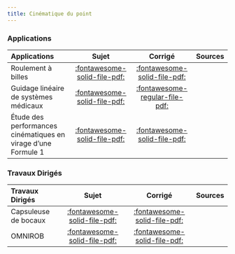 ```yaml
---
title: Cinématique du point 
---
```


### Applications 
 
| Applications | Sujet | Corrigé | Sources  | 
| :-------------- | :---: | :-----: | :------: | 
| Roulement à billes | [:fontawesome-solid-file-pdf:](http://xpessoles-cpge.fr/pdf/Cy_12_Ch_04_Application_03_RoulementBilles_Sujet.pdf) | [:fontawesome-solid-file-pdf:](http://xpessoles-cpge.fr/pdf/Cy_12_Ch_04_Application_03_RoulementBilles_Corrige.pdf) | 
| Guidage linéaire de systèmes médicaux | [:fontawesome-solid-file-pdf:](http://xpessoles-cpge.fr/pdf/Cy_12_Ch_04_Application_04_GlissiereBilles_Sujet.pdf) | [:fontawesome-regular-file-pdf:](http://xpessoles-cpge.fr/pdf/Cy_12_Ch_04_Application_04_GlissiereBilles_Corrige.pdf) | 
| Étude des performances cinématiques en virage d’une Formule 1 | [:fontawesome-solid-file-pdf:](http://xpessoles-cpge.fr/pdf/Cy_12_Ch_04_Application_05_EssieuF1_FM_Sujet.pdf) | [:fontawesome-solid-file-pdf:](http://xpessoles-cpge.fr/pdf/Cy_12_Ch_04_Application_05_EssieuF1_FM_Corrige.pdf) | 

### Travaux Dirigés 
 
| Travaux Dirigés | Sujet | Corrigé | Sources  | 
| :-------------- | :---: | :-----: | :------: | 
| Capsuleuse de bocaux | [:fontawesome-solid-file-pdf:](http://xpessoles-cpge.fr/pdf/Cy_12_Ch_04_Application_01_Capsuleuse_Sujet.pdf) | [:fontawesome-solid-file-pdf:](http://xpessoles-cpge.fr/pdf/Cy_12_Ch_04_Application_01_Capsuleuse_Corrige.pdf) | 
| OMNIROB | [:fontawesome-solid-file-pdf:](http://xpessoles-cpge.fr/pdf/Cy_12_Ch_04_Application_02_Omnirob_Sujet.pdf) | [:fontawesome-solid-file-pdf:](http://xpessoles-cpge.fr/pdf/Cy_12_Ch_04_Application_02_Omnirob_Corrige.pdf) | 




